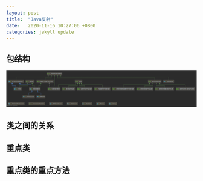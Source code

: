 ```yaml
---
layout: post
title:  "Java反射"
date:   2020-11-16 10:27:06 +0800
categories: jekyll update
---
```


## 包结构
![类图](./java-lang-reflect.png)

## 类之间的关系

## 重点类

## 重点类的重点方法